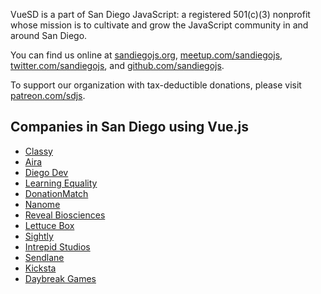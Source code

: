 VueSD is a part of San Diego JavaScript: a registered 501(c)(3) nonprofit whose mission is to cultivate and grow the JavaScript community in and around San Diego.

You can find us online at [sandiegojs.org](https://sandiegojs.org), [meetup.com/sandiegojs](https://www.meetup.com/sandiegojs/), [twitter.com/sandiegojs](https://twitter.com/sandiegojs), and [github.com/sandiegojs](https://github.com/sandiegojs/).

To support our organization with tax-deductible donations, please visit [patreon.com/sdjs](https://www.patreon.com/sdjs).

## Companies in San Diego using Vue.js

- [Classy](https://www.classy.org/)
- [Aira](https://aira.io/)
- [Diego Dev](https://www.diegodev.com/)
- [Learning Equality](https://learningequality.org/)
- [DonationMatch](https://www.donationmatch.com/)
- [Nanome](https://nanome.ai)
- [Reveal Biosciences](https://www.revealbio.com/)
- [Lettuce Box](https://lettucebox.com/)
- [Sightly](https://www.sightly.com/)
- [Intrepid Studios](https://intrepidstudios.com/)
- [Sendlane](https://www.sendlane.com/)
- [Kicksta](https://kicksta.co/)
- [Daybreak Games](https://www.daybreakgames.com/home/)
